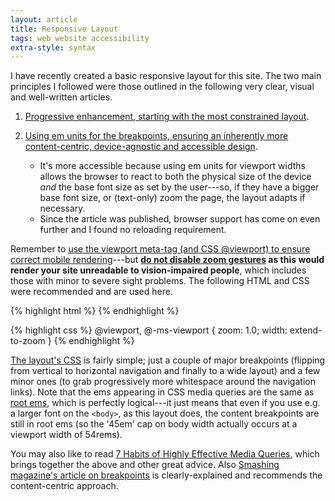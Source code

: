 ```yaml
---
layout: article
title: Responsive Layout
tags: web website accessibility
extra-style: syntax
---
```


I have recently created a basic responsive layout for this site.  The two main principles I followed were those outlined in the following very clear, visual and well-written articles.

 1. [Progressive enhancement, starting with the most constrained layout](http://verekia.com/initializr/responsive-template).

 2. [Using em units for the breakpoints, ensuring an inherently more content-centric, device-agnostic and accessible design](http://blog.cloudfour.com/the-ems-have-it-proportional-media-queries-ftw/).
	- It's more accessible because using em units for viewport widths allows the browser to react to both the physical size of the device *and* the base font size as set by the user---so, if they have a bigger base font size, or (text-only) zoom the page, the layout adapts if necessary.
	- Since the article was published, browser support has come on even further and I found no reloading requirement.

Remember to [use the viewport meta-tag (and CSS @viewport) to ensure correct mobile rendering](http://webdesign.tutsplus.com/articles/quick-tip-dont-forget-the-viewport-meta-tag--webdesign-5972)---but **[do not disable zoom gestures](http://a11yproject.com/posts/never-use-maximum-scale/) as this would render your site unreadable to vision-impaired people**, which includes those with minor to severe sight problems.  The following HTML and CSS were recommended and are used here.

{% highlight html %}
<meta name="viewport" content="initial-scale=1">
{% endhighlight %}

{% highlight css %}
@viewport, @-ms-viewport {
    zoom: 1.0;
    width: extend-to-zoom
}
{% endhighlight %}

[The layout's CSS](http://matatk.agrip.org.uk/style/me.css) is fairly simple; just a couple of major breakpoints (flipping from vertical to horizontal navigation and finally to a wide layout) and a few minor ones (to grab progressively more whitespace around the navigation links).  Note that the ems appearing in CSS media queries are the same as [root ems](https://www.google.co.uk/search?&q=root+ems), which is perfectly logical---it just means that even if you use e.g. a larger font on the `<body>`, as this layout does, the content breakpoints are still in root ems (so the '45em' cap on body width actually occurs at a viewport width of 54rems).

You may also like to read [7 Habits of Highly Effective Media Queries](http://bradfrostweb.com/blog/post/7-habits-of-highly-effective-media-queries/), which brings together the above and other great advice.  Also [Smashing magazine's article on breakpoints](http://www.smashingmagazine.com/2013/03/01/logical-breakpoints-responsive-design/) is clearly-explained and recommends the content-centric approach.
